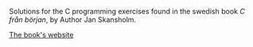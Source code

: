 Solutions for the C programming exercises found in the swedish book *C från början*, by Author Jan Skansholm.

[The book's website](http://skansholm.com/CFranBorjan/)
